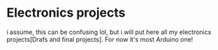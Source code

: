 # Electronics projects
i assume, this can be confusing lol, but i will put here all my 
electronics projects[Drafs and final projects]. For now it's most 
Arduino one!
